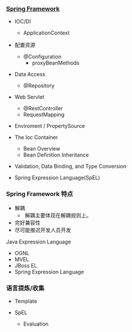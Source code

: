 ### [Spring Framework](https://docs.spring.io/spring/docs/5.2.3.RELEASE/spring-framework-reference/)

- IOC/DI

  - ApplicationContext
- 配置资源

  - @Configuration
    - proxyBeanMethods
- Data Access

  - @Repository
- Web Servlet

  - @RestController
  - RequestMapping
- Enviroment / PropertySource
- The Ioc Container
  - Bean Overview
  - Bean Definition Inheritance
- Validation, Data Binding, and Type Conversion
- Spring Expression Language(SpEL)

### Spring Framework 特点

- 解耦
  - ​	解耦主要体现在解耦规则上。
- 完好兼容性
- 尽可能推迟开发人员开发



Java Expression Language

- OGNL
- MVEL
- JBoss EL
- Spring Expression Language



### 语言提炼/收集

- Template



- SpEL
  - Evaluation

